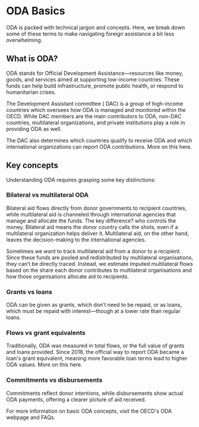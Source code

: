 # ODA Basics

ODA is packed with technical jargon and concepts. Here, we break down some of these terms to make navigating foreign assistance a bit less overwhelming.

## What is ODA?

ODA stands for Official Development Assistance—resources like money, goods, and services aimed at supporting low-income countries. These funds can help build infrastructure, promote public health, or respond to humanitarian crises.

The Development Assistant committee ( DAC) is a group of high-income countries which oversees how ODA is managed and monitored within the OECD. While DAC members are the main contributors to ODA, non-DAC countries, multilateral organizations, and private institutions play a role in providing ODA as well.

The DAC also determines which countries qualify to receive ODA and which international organizations can report ODA contributions. More on this here.

## Key concepts

Understanding ODA requires grasping some key distinctions:

### Bilateral vs multilateral ODA

Bilateral aid flows directly from donor governments to recipient countries, while multilateral aid is channeled through international agencies that manage and allocate the funds. The key difference? who controls the money. Bilateral aid means the donor country calls the shots, even if a multilateral organization helps deliver it. Multilateral aid, on the other hand, leaves the decision-making to the international agencies.

Sometimes we want to track multilateral aid from a donor to a recipient. Since these funds are pooled and redistributed by multilateral organisations, they can’t be directly traced. Instead, we estimate imputed multilateral flows based on the share each donor contributes to multilateral organisations and how those organisations allocate aid to recipients.

### Grants vs loans
ODA can be given as grants, which don’t need to be repaid, or as loans, which must be repaid with interest—though at a lower rate than regular loans.

### Flows vs grant equivalents
Traditionally, ODA was measured in total flows, or the full value of grants and loans provided. Since 2018, the official way to report ODA became a loan's grant equivalent, meaning more favorable loan terms lead to higher ODA values. More on this here.

### Commitments vs disbursements
Commitments reflect donor intentions, while disbursements show actual ODA payments, offering a clearer picture of aid received.

For more information on basic ODA concepts, visit the OECD's ODA webpage and FAQs.